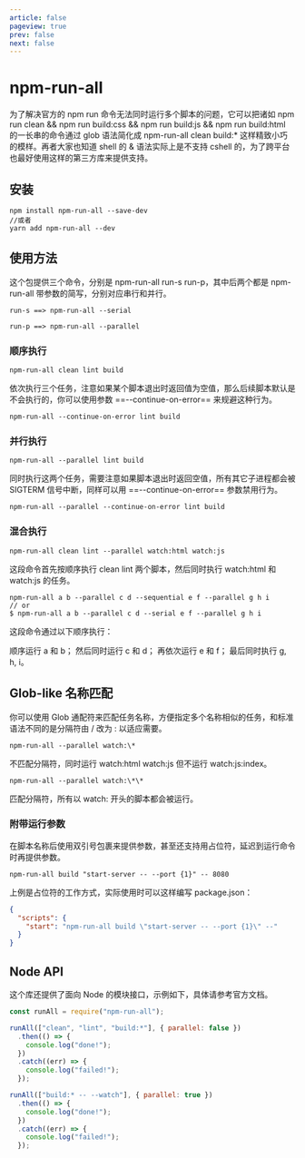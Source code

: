 ```yaml
---
article: false
pageview: true
prev: false
next: false
---
```


# npm-run-all

为了解决官方的 npm run 命令无法同时运行多个脚本的问题，它可以把诸如 npm run clean && npm run build:css && npm run build:js && npm run build:html 的一长串的命令通过 glob 语法简化成 npm-run-all clean build:\* 这样精致小巧的模样。再者大家也知道 shell 的 & 语法实际上是不支持 cshell 的，为了跨平台也最好使用这样的第三方库来提供支持。

<!-- more -->

## 安装

```shell
npm install npm-run-all --save-dev
//或者
yarn add npm-run-all --dev
```

## 使用方法

这个包提供三个命令，分别是 npm-run-all run-s run-p，其中后两个都是 npm-run-all 带参数的简写，分别对应串行和并行。

```shell
run-s ==> npm-run-all --serial

run-p ==> npm-run-all --parallel
```

### 顺序执行

```shell
npm-run-all clean lint build
```

依次执行三个任务，注意如果某个脚本退出时返回值为空值，那么后续脚本默认是不会执行的，你可以使用参数 ==--continue-on-error== 来规避这种行为。

```shell
npm-run-all --continue-on-error lint build
```

### 并行执行

```shell
npm-run-all --parallel lint build
```

同时执行这两个任务，需要注意如果脚本退出时返回空值，所有其它子进程都会被 SIGTERM 信号中断，同样可以用 ==--continue-on-error== 参数禁用行为。

```shell
npm-run-all --parallel --continue-on-error lint build
```

### 混合执行

```shell
npm-run-all clean lint --parallel watch:html watch:js
```

这段命令首先按顺序执行 clean lint 两个脚本，然后同时执行 watch:html 和 watch:js 的任务。

```shell
npm-run-all a b --parallel c d --sequential e f --parallel g h i
// or
$ npm-run-all a b --parallel c d --serial e f --parallel g h i
```

这段命令通过以下顺序执行：

顺序运行 a 和 b；
然后同时运行 c 和 d；
再依次运行 e 和 f；
最后同时执行 g, h, i。

## Glob-like 名称匹配

你可以使用 Glob 通配符来匹配任务名称，方便指定多个名称相似的任务，和标准语法不同的是分隔符由 / 改为 : 以适应需要。

```shell
npm-run-all --parallel watch:\*
```

不匹配分隔符，同时运行 watch:html watch:js 但不运行 watch:js:index。

```shell
npm-run-all --parallel watch:\*\*
```

匹配分隔符，所有以 watch: 开头的脚本都会被运行。

### 附带运行参数

在脚本名称后使用双引号包裹来提供参数，甚至还支持用占位符，延迟到运行命令时再提供参数。

```shell
npm-run-all build "start-server -- --port {1}" -- 8080
```

上例是占位符的工作方式，实际使用时可以这样编写 package.json：

```json
{
  "scripts": {
    "start": "npm-run-all build \"start-server -- --port {1}\" --"
  }
}
```

## Node API

这个库还提供了面向 Node 的模块接口，示例如下，具体请参考官方文档。

```js
const runAll = require("npm-run-all");

runAll(["clean", "lint", "build:*"], { parallel: false })
  .then(() => {
    console.log("done!");
  })
  .catch((err) => {
    console.log("failed!");
  });

runAll(["build:* -- --watch"], { parallel: true })
  .then(() => {
    console.log("done!");
  })
  .catch((err) => {
    console.log("failed!");
  });
```

```

```
